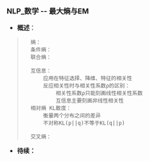 ### NLP_数学 -- 最大熵与EM
- **概述**：
>       熵：
>       条件熵：
>       联合熵：
>
>       互信息：
>           应用在特征选择、降维、特征的相关性
>           反应相关性时与相关性系数ρ的区别：
>               相关性系数ρ只能刻画线性相关性系数
>               互信息主要刻画非线性相关性
>       相对熵 KL散度：
>           衡量两个分布之间的差异
>           不对称KL(p||q)不等于KL(q||p)
>
>       交叉熵：
>           
>
>
>
>
>
>
>
>
>
>
>
>
>
>
>
>
>

- **待续：**
>
>
>
>
>
>
>
>
>
>
>
>
>
>
>
>
>
>
>
>
>
>
>
>
>
>
>
>
>
>
>
>
>
>
